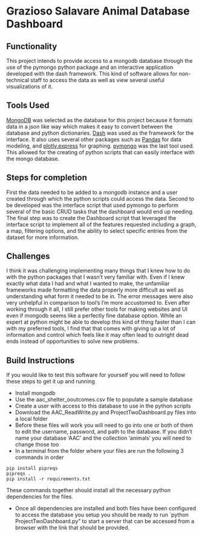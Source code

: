 
# Grazioso Salavare Animal Database Dashboard

## Functionality
This project intends to provide access to a mongodb database through the use of the pymongo python package and an interactive application developed with the dash framework. This kind of software allows for non-technical staff to access the data as well as view several useful visualizations of it.

## Tools Used
[MongoDB]( https://www.mongodb.com/ ) was selected as the database for this project because it formats data in a json like way which makes it easy to convert between the database and python dictionaries.
[Dash]( https://dash.plotly.com/ ) was used as the framework for the interface. It also uses several other packages such as [Pandas]( https://pandas.pydata.org/ ) for data modeling, and [plotly.express]( https://plotly.com/python/plotly-express/ ) for graphing.
[pymongo]( https://pymongo.readthedocs.io/en/stable/ ) was the last tool used. This allowed for the creating of python scripts that can easily interface with the mongo database.

## Steps for completion
First the data needed to be added to a mongodb instance and a user created through which the python scripts could access the data.
Second to be developed was the interface script that used pymongo to perform several of the basic CRUD tasks that the dashboard would end up needing.
The final step was to create the Dashboard script that leveraged the interface script to implement all of the features requested including a graph, a map, filtering options, and the ability to select specific entries from the dataset for more information.

## Challenges
I think it was challenging implementing many things that I knew how to do with the python packages that I wasn’t very familiar with. Even if I knew exactly what data I had and what I wanted to make, the unfamiliar frameworks made formatting the data properly more difficult as well as understanding what form it needed to be in. The error messages were also very unhelpful in comparison to tool’s I’m more accustomed to. Even after working through it all, I still prefer other tools for making websites and UI even if mongodb seems like a perfectly fine database option. While an expert at python might be able to develop this kind of thing faster than I can with my preferred tools, I find that that comes with giving up a lot of information and control which feels like it may often lead to outright dead ends instead of opportunities to solve new problems.

## Build Instructions
If you would like to test this software for yourself you will need to follow these steps to get it up and running

-	Install mongodb 
-	Use the aac_shelter_ooutcomes.csv file to populate a sample database
-	Create a user with access to this database to use in the python scripts
-	Download the AAC_ReadWrite.py and ProjectTwoDashboard.py files into a local folder
-	Before these files will work you will need to go into one or both of them to edit the username, password, and path to the database. If you didn’t name your database ‘AAC’ and the collection ‘animals’ you will need to change those too
-	In a terminal from the folder where your files are run the following 3 commands in order
```
pip install pipreqs
pipreqs .
pip install -r requirements.txt
```
These commands together should install all the necessary python dependencies for the files.
-	Once all dependencies are installed and both files have been configured to access the database you setup you should be ready to run `python ProjectTwoDashboard.py” to start a server that can be accessed from a browser with the link that should be provided.
     
